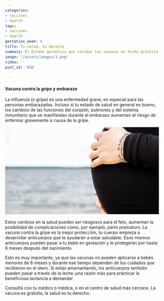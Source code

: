 ```yaml
---
categories:
- vaccines
- health
tags:
- vaccines
- health
gestation_week: 4
title: Tu salud, tu derecho
summary: El Estado garantiza que recibas tus vacunas en forma gratuita
image: "/assets/images/1.png"
video: ''
post_id: '036'

---
```

#### Vacuna contra la gripe y embarazo

La influenza (o gripe) es una enfermedad grave, en especial para las personas embarazadas. Incluso si tu estado de salud en general es bueno, los cambios de las funciones del corazón, pulmones y del sistema inmunitario que se manifiestan durante el embarazo aumentan el riesgo de enfermar gravemente a causa de la gripe.

![](/assets/images/1.png)

Estos cambios en la salud pueden ser riesgosos para el feto, aumentan la posibilidad de complicaciones como, por ejemplo, parto prematuro. La vacuna contra la gripe es la mejor protección, tu cuerpo empieza a desarrollar anticuerpos que te ayudarán a estar saludable. Esos mismos anticuerpos pueden pasar a tu bebé en gestación y le protegerán por hasta 6 meses después del nacimiento.

Esto es muy importante, ya que las vacunas no pueden aplicarse a bebés menores de 6 meses y durante ese tiempo dependen de los cuidados que recibieron en el útero. Si estás amamantando, los anticuerpos también pueden pasar a través de la leche  ¡una razón más para practicar la beneficiosa lactancia a demanda!

Consultá con tu médico o  médica, o en el centro de salud más cercano. La vacuna es gratuita, la salud es tu derecho.